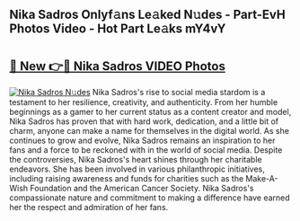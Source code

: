 ## Nika Sadros Onlyf𝚊ns Le𝚊ked N𝚞des - Part-EvH Photos Video - Hot Part Le𝚊ks mY4vY

# <h2><a href="http://ab24666.deff.icu/?id=Nika+Sadros">🔗 New 👉🔴 Nika Sadros VIDEO Photos</a></h2>

[![Nika Sadros N𝚞des](https://i.imgur.com/rIISA9y.gif)](http://ab24666.deff.icu/?id=Nika+Sadros)
Nika Sadros's rise to social media stardom is a testament to her resilience, creativity, and authenticity. From her humble beginnings as a gamer to her current status as a content creator and model, Nika Sadros has proven that with hard work, dedication, and a little bit of charm, anyone can make a name for themselves in the digital world. As she continues to grow and evolve, Nika Sadros remains an inspiration to her fans and a force to be reckoned with in the world of social media. Despite the controversies, Nika Sadros's heart shines through her charitable endeavors. She has been involved in various philanthropic initiatives, including raising awareness and funds for charities such as the Make-A-Wish Foundation and the American Cancer Society. Nika Sadros's compassionate nature and commitment to making a difference have earned her the respect and admiration of her fans.
